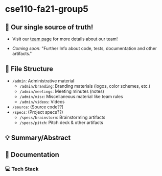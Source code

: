 # cse110-fa21-group5
## 📘 Our single source of truth!
- Visit our [team page](admin/team.md) for more details about our team!

- _Coming soon:_ "Further Info about code, tests, documentation and other artifacts."

## 📁 File Structure
- `/admin`: Administrative material
  - `/admin/branding`: Branding materials (logos, color schemes, etc.)
  - `/admin/meetings`: Meeting minutes (notes)
  - `/admin/misc`: Miscellaneous material like team rules
  - `/admin/videos`: Videos
- `/source`: (Source code??)
- `/specs`: (Project specs??)
  - `/specs/brainstorm`: Brainstorming artifacts
  - `/specs/pitch`: Pitch deck & other artifacts

## 💡 Summary/Abstract

## 📝 Documentation
### 💻 Tech Stack